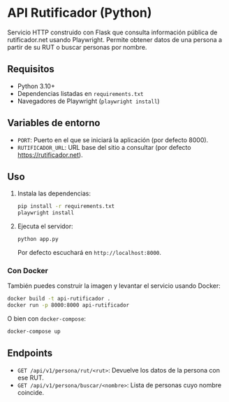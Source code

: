 # API Rutificador (Python)

Servicio HTTP construido con Flask que consulta información pública de rutificador.net usando Playwright. Permite obtener datos de una persona a partir de su RUT o buscar personas por nombre.

## Requisitos
- Python 3.10+
- Dependencias listadas en `requirements.txt`
- Navegadores de Playwright (`playwright install`)

## Variables de entorno
- `PORT`: Puerto en el que se iniciará la aplicación (por defecto 8000).
- `RUTIFICADOR_URL`: URL base del sitio a consultar (por defecto https://rutificador.net).

## Uso

1. Instala las dependencias:
   ```bash
   pip install -r requirements.txt
   playwright install
   ```

2. Ejecuta el servidor:
   ```bash
   python app.py
   ```
   Por defecto escuchará en `http://localhost:8000`.

### Con Docker

También puedes construir la imagen y levantar el servicio usando Docker:

```bash
docker build -t api-rutificador .
docker run -p 8000:8000 api-rutificador
```

O bien con `docker-compose`:

```bash
docker-compose up
```

## Endpoints
- `GET /api/v1/persona/rut/<rut>`: Devuelve los datos de la persona con ese RUT.
- `GET /api/v1/persona/buscar/<nombre>`: Lista de personas cuyo nombre coincide.
